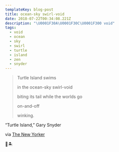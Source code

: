 ```yaml
---
templateKey: blog-post
title: ocean-sky swirl-void
date: 2018-07-22T00:34:08.221Z
description: "\U0001F30A\U0001F30C\U0001F300 void"
tags:
  - void
  - ocean
  - sky
  - swirl
  - turtle
  - island
  - zen
  - snyder
---
```

> Turtle Island swims
>
> in the ocean-sky swirl-void
>
> biting its tail while the worlds go
>
> on-and-off
>
> winking.

“Turtle Island,” Gary Snyder

via [The New Yorker](https://www.newyorker.com/magazine/2008/10/20/zen-master)

🐢🏝
